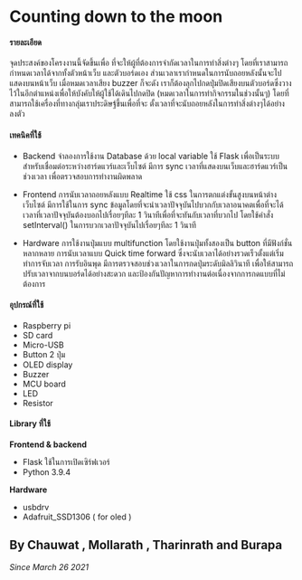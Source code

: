 Counting down to the moon
===================================

#### รายละเอียด
จุดประสงค์ของโครงงานนี้จัดขึ้นเพื่อ ที่จะให้ผู้ที่ต้องการจำกัดเวลาในการทำสิ่งต่างๆ โดยที่เราสามารถกำหนดเวลาได้จากทั้งตัวหน้าเว็บ และตัวบอร์ดเอง ส่วนเวลาเรากำหนดในการนับถอยหลังนั้นจะไปแสดงบนหน้าเว็บ เมื่อหมดเวลาเสียง buzzer ก็จะดัง เราก็ต้องลุกไปกดปุ่มปิดเสียงบนตัวบอร์ดซึ่งวางไว้ในอีกตำแหน่งเพื่อให้บังคับให้ผู้ใช้ได้เดินไปกดปิด (หมดเวลาในการทำกิจกรรมในช่วงนั้นๆ) โดยที่สามารถใช้เครื่องที่ทางกลุ่มเราประดิษฐ์ขึ้นเพื่อที่จะ ตั้งเวลาที่จะนับถอยหลังในการทำสิ่งต่างๆได้อย่างลงตัว

#### เทคนิคที่ใช้

- Backend
จำลองการใช้งาน Database ด้วย local variable
ใช้ Flask เพื่อเป็นระบบสำหรับเชื่อมต่อระหว่างฮาร์ดแวร์และเว็บไซต์
มีการ sync เวลาที่แสดงบนเว็บและฮาร์ดแวร์เป็นช่วงเวลา เพื่อตรวจสอบการทำงานผิดพลาด

- Frontend
การนับเวลาถอยหลังแบบ Realtime
ใช้ css ในการตกแต่งขั้นสูงบนหน้าต่างเว็บไซต์
มีการใช้ในการ sync ข้อมูลโดยที่จะนำเวลาปัจจุบันไปบวกกับเวลาอนาคตเพื่อที่จะได้เวลาที่เวลาปัจจุบันต้องบอกไปเรื่อยๆทีละ 1 วินาทีเพื่อที่จะทันกับเวลาที่บวกไป โดยใช้คำสั่ง setInterval() ในการบวกเวลาปัจจุบันไปเรื่อยๆทีละ 1 วินาที

- Hardware
การใช้งานปุ่มแบบ multifunction โดยใช้งานปุ่มทั้งสองเป็น button ที่มีฟังก์ชั่นหลากหลาย
การนับเวลาแบบ Quick time forward ซึ่งจะนับเวลาได้อย่างรวดเร็วตั้งแต่เริ่มทำการจับเวลา
การรับอินพุด มีการตรวจสอบช่วงเวลาในการกดปุ่มระดับมิลลิวินาที เพื่อให้สามารถปรับเวลาจากบนบอร์ดได้อย่างสะดวก และป้องกันปัญหาการทำงานต่อเนื่องจากการกดแบบที่ไม่ต้องการ

#### อุปกรณ์ที่ใช้
- Raspberry pi
- SD card
- Micro-USB
- Button 2 ปุ่ม
- OLED display
- Buzzer
- MCU board
- LED
- Resistor

#### Library ที่ใช้
**Frontend & backend**
- Flask ใช้ในการเปิดเซิร์ฟเวอร์
- Python 3.9.4

**Hardware**
- usbdrv
- Adafruit_SSD1306 ( for oled )

By Chauwat , Mollarath , Tharinrath and Burapa
--------------------------------------

_Since March 26 2021_
